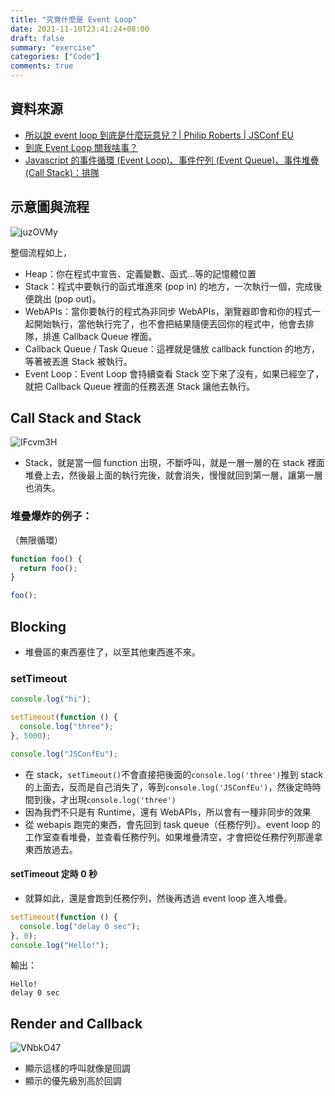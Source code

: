```yaml
---
title: "究竟什麼是 Event Loop"
date: 2021-11-10T23:41:24+08:00
draft: false
summary: "exercise"
categories: ["Code"]
comments: true
---
```


## 資料來源

- [所以說 event loop 到底是什麼玩意兒？| Philip Roberts | JSConf EU](https://www.youtube.com/watch?v=8aGhZQkoFbQ&feature=emb_title)
- [到底 Event Loop 關我啥事？](https://medium.com/infinitegamer/why-event-loop-exist-e8ac9d287044)
- [Javascript 的事件循環 (Event Loop)、事件佇列 (Event Queue)、事件堆疊 (Call Stack)：排隊](https://medium.com/itsems-frontend/javascript-event-loop-event-queue-call-stack-74a02fed5625)

## 示意圖與流程

![juzOVMy](https://i.imgur.com/juzOVMy.png)

整個流程如上，

- Heap：你在程式中宣告、定義變數、函式…等的記憶體位置
- Stack：程式中要執行的函式堆進來 (pop in) 的地方，一次執行一個，完成後便跳出 (pop out)。
- WebAPIs：當你要執行的程式為非同步 WebAPIs，瀏覽器即會和你的程式一起開始執行，當他執行完了，也不會把結果隨便丟回你的程式中，他會去排隊，排進 Callback Queue 裡面。
- Callback Queue / Task Queue：這裡就是儲放 callback function 的地方，等著被丟進 Stack 被執行。
- Event Loop：Event Loop 會持續查看 Stack 空下來了沒有，如果已經空了，就把 Callback Queue 裡面的任務丟進 Stack 讓他去執行。

## Call Stack and Stack

![IFcvm3H](https://i.imgur.com/IFcvm3H.png)

- Stack，就是當一個 function 出現，不斷呼叫，就是一層一層的在 stack 裡面堆疊上去，然後最上面的執行完後，就會消失，慢慢就回到第一層，讓第一層也消失。

### 堆疊爆炸的例子：

（無限循環）

```js
function foo() {
  return foo();
}

foo();
```

## Blocking

- 堆疊區的東西塞住了，以至其他東西進不來。

### setTimeout

```js
console.log("hi");

setTimeout(function () {
  console.log("three");
}, 5000);

console.log("JSConfEu");
```

- 在 stack，`setTimeout()`不會直接把後面的`console.log('three')`推到 stack 的上面去，反而是自己消失了，等到`console.log('JSConfEu')`，然後定時時間到後，才出現`console.log('three')`
- 因為我們不只是有 Runtime，還有 WebAPIs，所以會有一種非同步的效果
- 從 webapis 跑完的東西，會先回到 task queue（任務佇列）。event loop 的工作室查看堆疊，並查看任務佇列。如果堆疊清空，才會把從任務佇列那邊拿東西放過去。

#### setTimeout 定時 0 秒

- 就算如此，還是會跑到任務佇列，然後再透過 event loop 進入堆疊。

```js
setTimeout(function () {
  console.log("delay 0 sec");
}, 0);
console.log("Hello!");
```

輸出：

```console
Hello!
delay 0 sec
```

## Render and Callback

![VNbkO47](https://i.imgur.com/VNbkO47.png)

- 顯示這樣的呼叫就像是回調
- 顯示的優先級別高於回調
